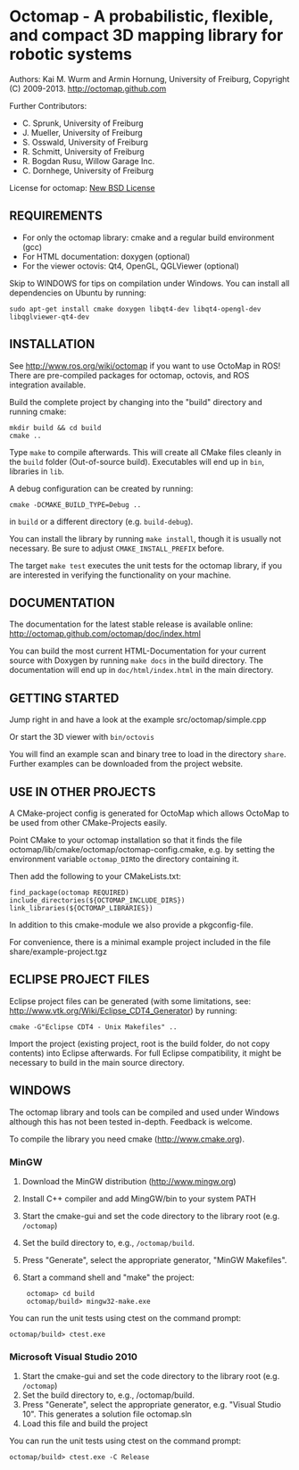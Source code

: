 Octomap - A probabilistic, flexible, and compact 3D mapping library for robotic systems
=======================================================================================

Authors: Kai M. Wurm and Armin Hornung, University of Freiburg, Copyright (C) 2009-2013.
http://octomap.github.com

Further Contributors:
* C. Sprunk, University of Freiburg
* J. Mueller, University of Freiburg
* S. Osswald, University of Freiburg
* R. Schmitt, University of Freiburg
* R. Bogdan Rusu, Willow Garage Inc.
* C. Dornhege, University of Freiburg

License for octomap: [New BSD License](LICENSE.txt)


REQUIREMENTS
------------

* For only the octomap library: cmake and a regular build environment (gcc)
* For HTML documentation: doxygen (optional)
* For the viewer octovis: Qt4, OpenGL, QGLViewer (optional)


Skip to WINDOWS for tips on compilation under Windows. You can install all dependencies on Ubuntu by running:

    sudo apt-get install cmake doxygen libqt4-dev libqt4-opengl-dev libqglviewer-qt4-dev
       

       
INSTALLATION
------------
 
See http://www.ros.org/wiki/octomap if you want to use OctoMap in ROS! 
There are pre-compiled packages for octomap, octovis, and ROS integration available.


Build the complete project by changing into the "build" directory 
and running cmake:

    mkdir build && cd build	
    cmake ..
	
Type `make` to compile afterwards. This will create all CMake
files cleanly in the `build` folder (Out-of-source build).
Executables will end up in `bin`, libraries in `lib`.


A debug configuration can be created by running:
	
    cmake -DCMAKE_BUILD_TYPE=Debug ..

in `build` or a different directory (e.g. `build-debug`).

You can install the library by running `make install`, though it 
is usually not necessary. Be sure to adjust `CMAKE_INSTALL_PREFIX` before.

The target `make test` executes the unit tests for the octomap library,
if you are interested in verifying the functionality on your machine.


DOCUMENTATION
-------------

The documentation for the latest stable release is available online:
  http://octomap.github.com/octomap/doc/index.html

You can build the most current HTML-Documentation for your current
source with Doxygen by running `make docs` 
in the build directory. The documentation will end up in
`doc/html/index.html` in the main directory.


GETTING STARTED
---------------

Jump right in and have a look at the example
src/octomap/simple.cpp

Or start the 3D viewer with `bin/octovis`

You will find an example scan and binary tree to load in the directory `share`.
Further examples can be downloaded from the project website.


USE IN OTHER PROJECTS
---------------------

A CMake-project config is generated for OctoMap which allows OctoMap
to be used from other CMake-Projects easily.

Point CMake to your octomap installation so that it finds the file
octomap/lib/cmake/octomap/octomap-config.cmake, e.g. by setting the environment
variable `octomap_DIR`to the directory containing it.

Then add the following to your CMakeLists.txt:

    find_package(octomap REQUIRED)
    include_directories(${OCTOMAP_INCLUDE_DIRS})
    link_libraries(${OCTOMAP_LIBRARIES})

In addition to this cmake-module we also provide a pkgconfig-file.

For convenience, there is a minimal example project included in the file 
share/example-project.tgz


ECLIPSE PROJECT FILES
---------------------

Eclipse project files can be generated (with some limitations, see:
http://www.vtk.org/Wiki/Eclipse_CDT4_Generator) by running:

    cmake -G"Eclipse CDT4 - Unix Makefiles" ..
	
Import the project (existing project, root is the build folder, 
do not copy contents) into Eclipse afterwards. For full Eclipse
compatibility, it might be necessary to build in the main source
directory.


WINDOWS
-------

The octomap library and tools can be compiled and used
under Windows although this has not been tested in-depth. 
Feedback is welcome.

To compile the library you need cmake (http://www.cmake.org).

### MinGW ###

1. Download the MinGW distribution (http://www.mingw.org)
2. Install C++ compiler and add MingGW/bin to your system PATH
3. Start the cmake-gui and set the code directory to the 
  library root (e.g. `/octomap`)
4. Set the build directory to, e.g., `/octomap/build`.
5. Press "Generate", select the appropriate generator, "MinGW Makefiles".
6. Start a command shell and "make" the project:

        octomap> cd build
        octomap/build> mingw32-make.exe
    

You can run the unit tests using ctest on the command prompt:

    octomap/build> ctest.exe


### Microsoft Visual Studio 2010 ###

1. Start the cmake-gui and set the code directory to the 
  library root (e.g. `/octomap`)
2. Set the build directory to, e.g., /octomap/build.
3. Press "Generate", select the appropriate generator, e.g. "Visual Studio 10". 
      This generates a solution file octomap.sln
4. Load this file and build the project


You can run the unit tests using ctest on the command prompt:

    octomap/build> ctest.exe -C Release

